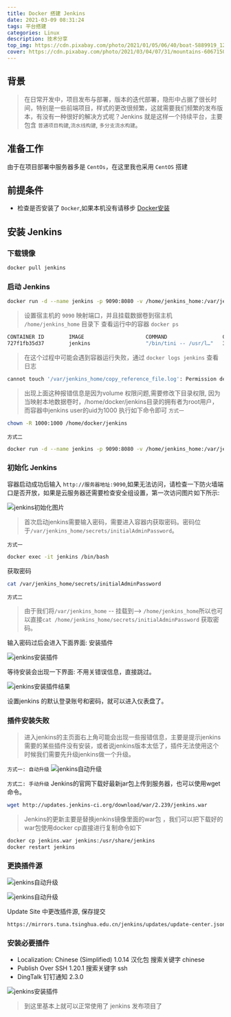 ```yaml
---
title: Docker 搭建 Jenkins
date: 2021-03-09 08:31:24
tags: 平台搭建
categories: Linux
description: 技术分享
top_img: https://cdn.pixabay.com/photo/2021/01/05/06/40/boat-5889919_1280.png
cover: https://cdn.pixabay.com/photo/2021/03/04/07/31/mountains-6067150_1280.jpg
---
```

## 背景

> 在日常开发中，项目发布与部署，版本的迭代部署，隐形中占据了很长时间，特别是一些前端项目，样式的更改很频繁，这就需要我们频繁的发布版本，有没有一种很好的解决方式呢？Jenkins 就是这样一个持续平台，主要包含 `普通项目构建`,`流水线构建`, `多分支流水构建`。

## 准备工作

由于在项目部署中服务器多是 `CentOs`，在这里我也采用 `CentOS` 搭建

## 前提条件

* 检查是否安装了 `Docker`,如果本机没有请移步 [Docker安装](https://docs.docker.com/get-docker/)

## 安装 Jenkins

### 下载镜像

```bash
docker pull jenkins
```

### 启动 Jenkins

```bash
docker run -d --name jenkins -p 9090:8080 -v /home/jenkins_home:/var/jenkins_home jenkins
```

> 设置宿主机的 `9090` 映射端口，并且挂载数据卷到宿主机 `/home/jenkins_home` 目录下
查看运行中的容器 `docker ps`

```bash
CONTAINER ID        IMAGE                    COMMAND                  CREATED             STATUS              PORTS                                                                                                         NAMES
727f1fb35d37        jenkins                  "/bin/tini -- /usr/l…"   39 hours ago        Up 39 hours         50000/tcp, 0.0.0.0:9090->8080/tcp jenkins
```

> 在这个过程中可能会遇到容器运行失败，通过 `docker logs jenkins` 查看日志

```bash
cannot touch '/var/jenkins_home/copy_reference_file.log': Permission deniedCan not write to /var/jenkins_home/copy_reference_file.log. Wrong volume permissions
```

> 出现上面这种报错信息是因为volume 权限问题,需要修改下目录权限, 因为当映射本地数据卷时，/home/docker/jenkins目录的拥有者为root用户，而容器中jenkins user的uid为1000 执行如下命令即可
`方式一`

```bash
chown -R 1000:1000 /home/docker/jenkins
```

`方式二`

```bash
docker run -d --name jenkins -p 9090:8080 -v /home/jenkins_home:/var/jenkins_home -u 0 jenkins
```

### 初始化 Jenkins

容器启动成功后输入 `http://服务器地址:9090`,如果无法访问，请检查一下防火墙端口是否开放，如果是云服务器还需要检查安全组设置，第一次访问图片如下所示:

![jenkins初始化图片](/images/linux/jenkins-init.png)

> 首次启动jenkins需要输入密码，需要进入容器内获取密码。密码位于`/var/jenkins_home/secrets/initialAdminPassword`。

`方式一`

```bash
docker exec -it jenkins /bin/bash
```

获取密码

```bash
cat /var/jenkins_home/secrets/initialAdminPassword
```

`方式二`

> 由于我们将`/var/jenkins_home` -- 挂载到--> `/home/jenkins_home`所以也可以直接`cat /home/jenkins_home/secrets/initialAdminPassword` 获取密码。

输入密码过后会进入下面界面: 安装插件

![jenkins安装插件](/images/linux/jenkins-install.png)

等待安装会出现一下界面: 不用关错误信息，直接跳过。

![jenkins安装插件结果](/images/linux/jenkins-plugins.png)

设置jenkins 的默认登录账号和密码，就可以进入仪表盘了。

### 插件安装失败

> 进入jenkins的主页面右上角可能会出现一些报错信息，主要是提示jenkins 需要的某些插件没有安装，或者说jenkins版本太低了，插件无法使用这个时候我们需要先升级jenkins做一个升级。

`方式一: 自动升级`
![jenkins自动升级](/images/linux/jenkins-upgrade.png)

`方式二: 手动升级`
Jenkins的官网下载好最新jar包上传到服务器，也可以使用wget命令。

```bash
wget http://updates.jenkins-ci.org/download/war/2.239/jenkins.war
```

> Jenkins的更新主要是替换jenkins镜像里面的war包 ，我们可以把下载好的war包使用docker cp直接进行复制命令如下

```bash
docker cp jenkins.war jenkins:/usr/share/jenkins
docker restart jenkins
```

### 更换插件源

![jenkins自动升级](/images/linux/jenkins-upgrade-1.png)

![jenkins自动升级](/images/linux/jenkins-upgrade-2.png)

Update Site 中更改插件源, 保存提交

```bash
https://mirrors.tuna.tsinghua.edu.cn/jenkins/updates/update-center.json

```
### 安装必要插件
* Localization: Chinese (Simplified) 1.0.14 汉化包 搜索关键字 chinese
* Publish Over SSH 1.20.1 搜索关键字 ssh
* DingTalk 钉钉通知 2.3.0

![jenkins安装插件](/images/linux/jenkins-plugins-1.png)
> 到这里基本上就可以正常使用了 jenkins 发布项目了
